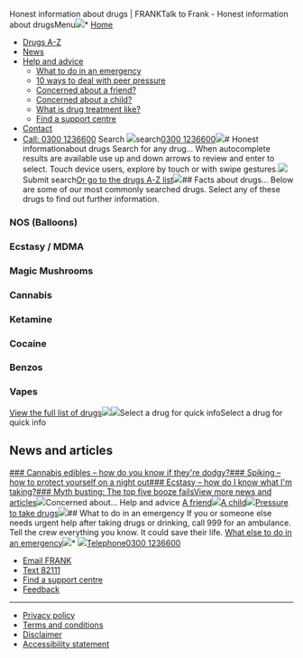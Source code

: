 
Honest information about drugs | FRANKTalk to Frank - Honest information about drugsMenu[![](/ui/svg/logo-frank--alt.svg)](/ "Talk to Frank homepage")* [Home](/)
* [Drugs A-Z](/drugs-a-z)
* [News](/news)
* [Help and advice](/get-help)
	+ [What to do in an emergency](/get-help/what-to-do-in-an-emergency)
	+ [10 ways to deal with peer pressure](/get-help/dealing-with-peer-pressure)
	+ [Concerned about a friend?](/get-help/concerned-about-a-friend)
	+ [Concerned about a child?](/get-help/concerned-about-a-child)
	+ [What is drug treatment like?](/get-help/what-is-drug-treatment-like)
	+ [Find a support centre](/get-help/find-support-near-you)
* [Contact](/contact-frank)
* [Call: 0300 1236600](tel:03001236600)
Search ![](/ui/svg/magnifying.svg)search[0300 1236600](tel:03001236600)![](//images.ctfassets.net/ip74mqmfgvqf/1MoXEXTKhGOQYqC8y8uCC6/f55aaca9e6ff576eab2608b103a145bc/FRANK_banner_768x500.jpg?fm=jpg&q=70)# Honest informationabout drugs
Search for any drug...
When autocomplete results are available use up and down arrows to review and enter to select. Touch device users, explore by touch or with swipe gestures.![](/ui/svg/magnifying-white.svg)Submit search[Or go to the drugs A-Z list![](/ui/svg/arrow-right.svg)](/drugs-a-z)## Facts about drugs…
Below are some of our most commonly searched drugs. Select any of these drugs to find out further information.
### NOS (Balloons)
### Ecstasy / MDMA
### Magic Mushrooms
### Cannabis
### Ketamine
### Cocaine
### Benzos
### Vapes
[View the full list of drugs![](/ui/svg/arrow-right.svg)](/drugs-a-z)![](/ui/svg/pointer-finger.svg)Select a drug for quick infoSelect a drug for quick info
## News and articles
[### Cannabis edibles – how do you know if they're dodgy?](/news/dodgycannabisedibles)[### Spiking – how to protect yourself on a night out](/news/spiking)[### Ecstasy – how do I know what I'm taking?](/news/ecstasy-how-do-i-know-what-im-taking)[###  Myth busting: The top five booze fails](/news/myth-busting-top-five-booze-fails-1)[View more news and articles![](/ui/svg/arrow-right.svg)](/news)Concerned about...
Help and advice
[A friend![](/ui/svg/arrow-right.svg)](/get-help/concerned-about-a-friend)[A child![](/ui/svg/arrow-right.svg)](/get-help/concerned-about-a-child)[Pressure to take drugs![](/ui/svg/arrow-right.svg)](/get-help/dealing-with-peer-pressure)## What to do in an emergency
If you or someone else needs urgent help after taking drugs or drinking, call 999 for an ambulance. Tell the crew everything you know. It could save their life.
[What else to do in an emergency![](/ui/svg/arrow-right.svg)](/get-help/what-to-do-in-an-emergency)* [![](/ui/svg/telephone.svg)Telephone0300 1236600](tel:03001236600)
* [Email FRANK](/contact)
* [Text 82111](sms:82111)
* [Find a support centre](/get-help/find-support-near-you)
* [Feedback](/feedback)
---
* [Privacy policy](/privacy-policy)
* [Terms and conditions](/terms-conditions)
* [Disclaimer](/disclaimer)
* [Accessibility statement](/accessibility-statement)
